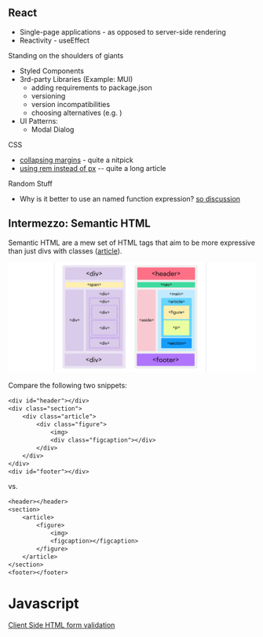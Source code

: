 ## React

- Single-page applications - as opposed to server-side rendering
- Reactivity - useEffect 



Standing on the shoulders of giants

- Styled Components
- 3rd-party Libraries (Example: MUI)
	- adding requirements to package.json
	- versioning
	- version incompatibilities
	- choosing alternatives (e.g. )
- UI Patterns:
	- Modal Dialog


CSS
- [collapsing margins](https://developer.mozilla.org/en-US/docs/Web/CSS/CSS_box_model/Mastering_margin_collapsing) - quite a nitpick
- [using rem instead of px](https://levelup.gitconnected.com/solving-all-css-layout-issues-any-screen-any-root-font-size-without-js-62349644a71e) -- quite a long article





Random Stuff
- Why is it better to use an named function expression? [so discussion](https://stackoverflow.com/questions/15336347/why-use-named-function-expressions) 




## Intermezzo: Semantic HTML

Semantic HTML are a mew set of HTML tags that aim to be more expressive than just divs with classes ([article](https://www.freecodecamp.org/news/semantic-html5-elements/)).

![](images/semantic_html.png)

Compare the following two snippets:

```text
<div id="header"></div>
<div class="section">
	<div class="article">
		<div class="figure">
			<img>
			<div class="figcaption"></div>
		</div>
	</div>
</div>
<div id="footer"></div>
```

vs. 

```text
<header></header>
<section>
	<article>
		<figure>
			<img>
			<figcaption></figcaption>
		</figure>
	</article>
</section>
<footer></footer>
```


# Javascript

[Client Side HTML form validation](https://developer.mozilla.org/en-US/docs/Learn/Forms/Form_validation)
